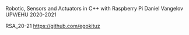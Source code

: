 Robotic, Sensors and Actuators in C++ with Raspberry Pi Daniel Vangelov UPV/EHU 2020-2021


RSA_20-21
https://github.com/egokituz
